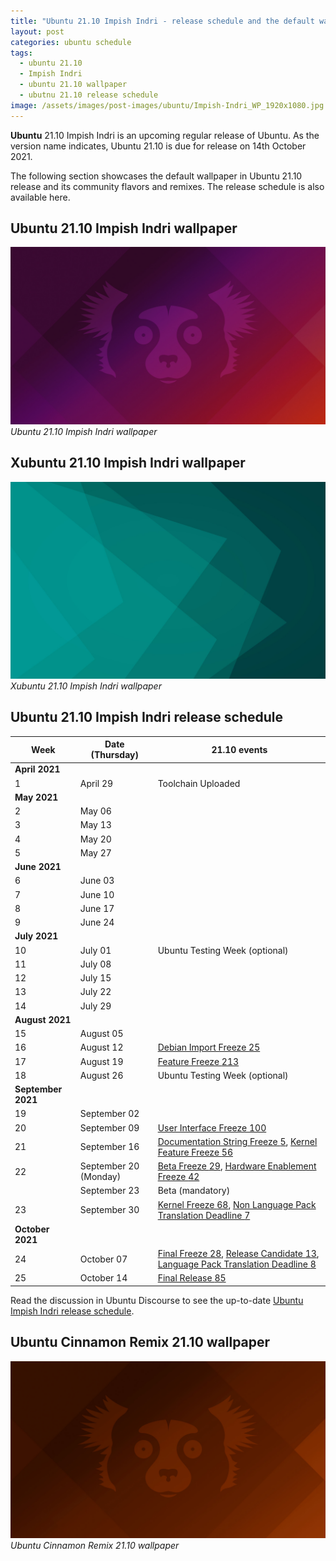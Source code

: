 ```yaml
---
title: "Ubuntu 21.10 Impish Indri - release schedule and the default wallpaper"
layout: post
categories: ubuntu schedule
tags:
  - ubuntu 21.10
  - Impish Indri
  - ubuntu 21.10 wallpaper
  - ubutnu 21.10 release schedule
image: /assets/images/post-images/ubuntu/Impish-Indri_WP_1920x1080.jpg
---
```


**Ubuntu** 21.10 Impish Indri is an upcoming regular release of Ubuntu. As the version name indicates, Ubuntu 21.10 is due for release on 14th October 2021.

The following section showcases the default wallpaper in Ubuntu 21.10 release and its community flavors and remixes. The release schedule is also available here.

## Ubuntu 21.10 Impish Indri wallpaper
![Ubuntu 21.10 Wallpaper](/assets/images/post-images/ubuntu/Impish-Indri_WP_1920x1080.jpg)
*Ubuntu 21.10 Impish Indri wallpaper*

## Xubuntu 21.10 Impish Indri wallpaper

![Xubuntu 21.10 Impish Indri wallpaper](/assets/images/post-images/ubuntu/xubuntu-2110.jpeg)
*Xubuntu 21.10 Impish Indri wallpaper*

## Ubuntu 21.10 Impish Indri release schedule

<table class="table table-bordered table-condensed">
  <thead>
    <tr>
      <th>Week</th>
      <th>Date (Thursday)</th>
      <th>21.10 events</th>
    </tr>
  </thead>
  <tbody>
    <tr>
      <td><strong>April 2021</strong></td>
      <td></td>
      <td></td>
    </tr>
    <tr>
      <td>1</td>
      <td>April 29</td>
      <td>Toolchain Uploaded</td>
    </tr>
    <tr>
      <td><strong>May 2021</strong></td>
      <td></td>
      <td></td>
    </tr>
    <tr>
      <td>2</td>
      <td>May 06</td>
      <td></td>
    </tr>
    <tr>
      <td>3</td>
      <td>May 13</td>
      <td></td>
    </tr>
    <tr>
      <td>4</td>
      <td>May 20</td>
      <td></td>
    </tr>
    <tr>
      <td>5</td>
      <td>May 27</td>
      <td></td>
    </tr>
    <tr>
      <td><strong>June 2021</strong></td>
      <td></td>
      <td></td>
    </tr>
    <tr>
      <td>6</td>
      <td>June 03</td>
      <td></td>
    </tr>
    <tr>
      <td>7</td>
      <td>June 10</td>
      <td></td>
    </tr>
    <tr>
      <td>8</td>
      <td>June 17</td>
      <td></td>
    </tr>
    <tr>
      <td>9</td>
      <td>June 24</td>
      <td></td>
    </tr>
    <tr>
      <td><strong>July 2021</strong></td>
      <td></td>
      <td></td>
    </tr>
    <tr>
      <td>10</td>
      <td>July 01</td>
      <td>Ubuntu Testing Week (optional)</td>
    </tr>
    <tr>
      <td>11</td>
      <td>July 08</td>
      <td></td>
    </tr>
    <tr>
      <td>12</td>
      <td>July 15</td>
      <td></td>
    </tr>
    <tr>
      <td>13</td>
      <td>July 22</td>
      <td></td>
    </tr>
    <tr>
      <td>14</td>
      <td>July 29</td>
      <td></td>
    </tr>
    <tr>
      <td><strong>August 2021</strong></td>
      <td></td>
      <td></td>
    </tr>
    <tr>
      <td>15</td>
      <td>August 05</td>
      <td></td>
    </tr>
    <tr>
      <td>16</td>
      <td>August 12</td>
      <td><a href="https://wiki.ubuntu.com/DebianImportFreeze">Debian Import Freeze <span
            class="badge badge-notification clicks" title="25 clicks">25</span></a></td>
    </tr>
    <tr>
      <td>17</td>
      <td>August 19</td>
      <td><a href="https://wiki.ubuntu.com/FeatureFreeze">Feature Freeze <span class="badge badge-notification clicks"
            title="213 clicks">213</span></a></td>
    </tr>
    <tr>
      <td>18</td>
      <td>August 26</td>
      <td>Ubuntu Testing Week (optional)</td>
    </tr>
    <tr>
      <td><strong>September 2021</strong></td>
      <td></td>
      <td></td>
    </tr>
    <tr>
      <td>19</td>
      <td>September 02</td>
      <td></td>
    </tr>
    <tr>
      <td>20</td>
      <td>September 09</td>
      <td><a href="https://wiki.ubuntu.com/UserInterfaceFreeze">User Interface Freeze <span
            class="badge badge-notification clicks" title="100 clicks">100</span></a></td>
    </tr>
    <tr>
      <td>21</td>
      <td>September 16</td>
      <td>
        <a href="https://wiki.ubuntu.com/DocumentationStringFreeze">Documentation String Freeze <span
            class="badge badge-notification clicks" title="5 clicks">5</span></a>, <a
          href="https://wiki.ubuntu.com/KernelFeatureFreeze">Kernel Feature Freeze <span
            class="badge badge-notification clicks" title="56 clicks">56</span></a>
      </td>
    </tr>
    <tr>
      <td>22</td>
      <td>September 20 (Monday)</td>
      <td>
        <a href="https://wiki.ubuntu.com/BetaFreeze">Beta Freeze <span class="badge badge-notification clicks"
            title="29 clicks">29</span></a>, <a href="https://wiki.ubuntu.com/HardwareEnablementFreeze">Hardware
          Enablement Freeze <span class="badge badge-notification clicks" title="42 clicks">42</span></a>
      </td>
    </tr>
    <tr>
      <td>⠀</td>
      <td>September 23</td>
      <td>Beta (mandatory)</td>
    </tr>
    <tr>
      <td>23</td>
      <td>September 30</td>
      <td>
        <a href="https://wiki.ubuntu.com/KernelFreeze">Kernel Freeze <span class="badge badge-notification clicks"
            title="68 clicks">68</span></a>, <a href="https://wiki.ubuntu.com/NonLanguagePackTranslationDeadline">Non
          Language Pack Translation Deadline <span class="badge badge-notification clicks" title="7 clicks">7</span></a>
      </td>
    </tr>
    <tr>
      <td><strong>October 2021</strong></td>
      <td></td>
      <td></td>
    </tr>
    <tr>
      <td>24</td>
      <td>October 07</td>
      <td>
        <a href="https://wiki.ubuntu.com/FinalFreeze">Final Freeze <span class="badge badge-notification clicks"
            title="28 clicks">28</span></a>, <a href="https://wiki.ubuntu.com/ReleaseCandidate">Release Candidate <span
            class="badge badge-notification clicks" title="13 clicks">13</span></a>, <a
          href="https://wiki.ubuntu.com/LanguagePackTranslationDeadline">Language Pack Translation Deadline <span
            class="badge badge-notification clicks" title="8 clicks">8</span></a>
      </td>
    </tr>
    <tr>
      <td>25</td>
      <td>October 14</td>
      <td><a href="https://wiki.ubuntu.com/FinalRelease">Final Release <span class="badge badge-notification clicks"
            title="85 clicks">85</span></a></td>
    </tr>
  </tbody>
</table>

Read the discussion in Ubuntu Discourse to see the up-to-date [Ubuntu Impish Indri release schedule](https://discourse.ubuntu.com/t/impish-indri-release-schedule/18540).

## Ubuntu Cinnamon Remix 21.10 wallpaper
![Ubuntu Cinnamon Remix 21.10 wallpaper](/assets/images/post-images/ubuntu/ubutnu-cinnamon-21.10.jpg)
*Ubuntu Cinnamon Remix 21.10 wallpaper*